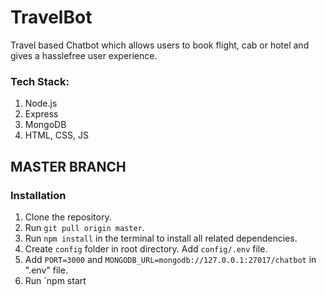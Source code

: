 # TravelBot

Travel based Chatbot which allows users to book flight, cab or hotel and gives a hasslefree user experience.

### Tech Stack:
<ol>
<li> Node.js </li>
<li> Express </li>
<li> MongoDB </li>
<li> HTML, CSS, JS </li>
</ol>

## MASTER BRANCH
### Installation

1. Clone the repository.
2. Run `git pull origin master`.
3. Run `npm install` in the terminal to install all related dependencies.
4. Create `config` folder in root directory. Add `config/.env` file.
5. Add `PORT=3000` and `MONGODB_URL=mongodb://127.0.0.1:27017/chatbot` in ".env" file.
6. Run `npm start

